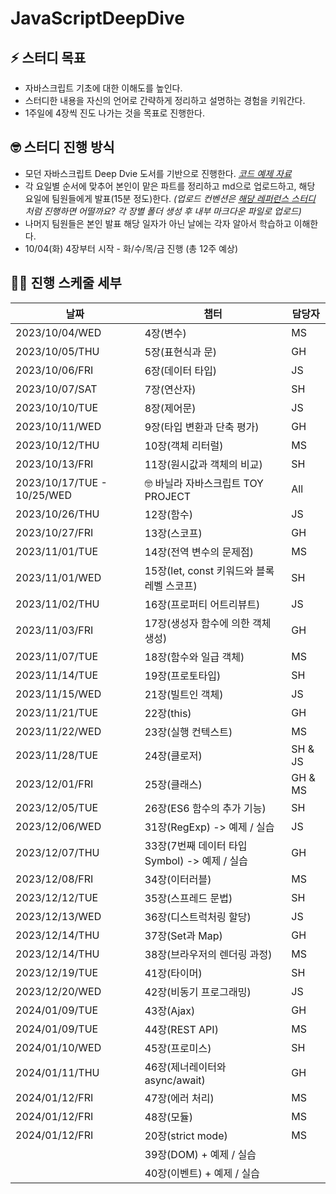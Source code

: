 # JavaScriptDeepDive

## ⚡️ 스터디 목표

- 자바스크립트 기초에 대한 이해도를 높인다.
- 스터디한 내용을 자신의 언어로 간략하게 정리하고 설명하는 경험을 키워간다.
- 1주일에 4장씩 진도 나가는 것을 목표로 진행한다.

## 🤓 스터디 진행 방식

- 모던 자바스크립트 Deep Dvie 도서를 기반으로 진행한다.
  _[코드 예제 자료](https://github.com/wikibook/mjs)_
- 각 요일별 순서에 맞추어 본인이 맡은 파트를 정리하고 md으로 업로드하고, 해당 요일에 팀원들에게 발표(15분 정도)한다.
  _(업로드 컨벤션은 [해당 레퍼런스 스터디](https://github.com/suu3/js_deepdive_study/tree/main/05.%ED%91%9C%ED%98%84%EC%8B%9D%EA%B3%BC%20%EB%AC%B8) 처럼 진행하면 어떨까요? 각 장별 폴더 생성 후 내부 마크다운 파일로 업로드)_
- 나머지 팀원들은 본인 발표 해당 일자가 아닌 날에는 각자 알아서 학습하고 이해한다.
- 10/04(화) 4장부터 시작 - 화/수/목/금 진행 (총 12주 예상)

## 🧑‍💻 진행 스케줄 세부

| 날짜                       | 챕터                                          | 담당자  |
| -------------------------- | --------------------------------------------- | ------- |
| 2023/10/04/WED             | 4장(변수)                                     | MS      |
| 2023/10/05/THU             | 5장(표현식과 문)                              | GH      |
| 2023/10/06/FRI             | 6장(데이터 타입)                              | JS      |
| 2023/10/07/SAT             | 7장(연산자)                                   | SH      |
| 2023/10/10/TUE             | 8장(제어문)                                   | JS      |
| 2023/10/11/WED             | 9장(타입 변환과 단축 평가)                    | GH      |
| 2023/10/12/THU             | 10장(객체 리터럴)                             | MS      |
| 2023/10/13/FRI             | 11장(원시값과 객체의 비교)                    | SH      |
| 2023/10/17/TUE - 10/25/WED | 🤓 바닐라 자바스크립트 TOY PROJECT            | All     |
| 2023/10/26/THU             | 12장(함수)                                    | JS      |
| 2023/10/27/FRI             | 13장(스코프)                                  | GH      |
| 2023/11/01/TUE             | 14장(전역 변수의 문제점)                      | MS      |
| 2023/11/01/WED             | 15장(let, const 키워드와 블록 레벨 스코프)    | SH      |
| 2023/11/02/THU             | 16장(프로퍼티 어트리뷰트)                     | JS      |
| 2023/11/03/FRI             | 17장(생성자 함수에 의한 객체 생성)            | GH      |
| 2023/11/07/TUE             | 18장(함수와 일급 객체)                        | MS      |
| 2023/11/14/TUE             | 19장(프로토타입)                              | SH      |
| 2023/11/15/WED             | 21장(빌트인 객체)                             | JS      |
| 2023/11/21/TUE             | 22장(this)                                    | GH      |
| 2023/11/22/WED             | 23장(실행 컨텍스트)                           | MS      |
| 2023/11/28/TUE             | 24장(클로저)                                  | SH & JS |
| 2023/12/01/FRI             | 25장(클래스)                                  | GH & MS |
| 2023/12/05/TUE             | 26장(ES6 함수의 추가 기능)                    | SH      |
| 2023/12/06/WED             | 31장(RegExp) -> 예제 / 실습                   | JS      |
| 2023/12/07/THU             | 33장(7번째 데이터 타입 Symbol) -> 예제 / 실습 | GH      |
| 2023/12/08/FRI             | 34장(이터러블)                                | MS      |
| 2023/12/12/TUE             | 35장(스프레드 문법)                           | SH      |
| 2023/12/13/WED             | 36장(디스트럭처링 할당)                       | JS      |
| 2023/12/14/THU             | 37장(Set과 Map)                               | GH      |
| 2023/12/14/THU             | 38장(브라우저의 렌더링 과정)                  | MS      |
| 2023/12/19/TUE             | 41장(타이머)                                  | SH      |
| 2023/12/20/WED             | 42장(비동기 프로그래밍)                       | JS      |
| 2024/01/09/TUE             | 43장(Ajax)                                    | GH      |
| 2024/01/09/TUE             | 44장(REST API)                                | MS      |
| 2024/01/10/WED             | 45장(프로미스)                                | SH      |
| 2024/01/11/THU             | 46장(제너레이터와 async/await)                | GH      |
| 2024/01/12/FRI             | 47장(에러 처리)                               | MS      |
| 2024/01/12/FRI             | 48장(모듈)                                    | MS      |
| 2024/01/12/FRI             | 20장(strict mode)                             | MS      |
|                            | 39장(DOM) + 예제 / 실습                       |         |
|                            | 40장(이벤트) + 예제 / 실습                    |         |
